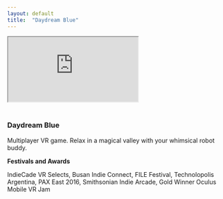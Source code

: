 ```yaml
---
layout: default
title:  "Daydream Blue"
---
```


<div class="right">
  <div class="row">
    <div class="col-xs-12" style="padding-bottom:20px">
      <!-- 16:9 aspect ratio -->
      <div class="embed-responsive embed-responsive-16by9">
        <iframe class="embed-responsive-item" src="https://www.youtube.com/embed/hKVtW93JQ1g"></iframe>
      </div>
    </div>
  </div>

  <h3 align="left">Daydream Blue</h3>
  <p>Multiplayer VR game. Relax in a magical valley with your whimsical robot buddy.</p>
  <b> Festivals and Awards</b>
  <p>IndieCade VR Selects, Busan Indie Connect, FILE Festival, Technolopolis Argentina, PAX East 2016, Smithsonian Indie Arcade, Gold Winner Oculus Mobile VR Jam</p>
</div>
